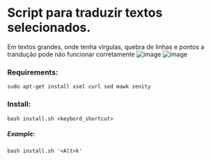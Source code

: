 # Script para traduzir textos selecionados.
Em textos grandes, onde tenha vírgulas, quebra de linhas e pontos a trandução pode não funcionar corretamente
![image](https://user-images.githubusercontent.com/43625943/201484966-27ea9920-b362-4b38-9878-d3b5086e97fe.png) ![image](https://user-images.githubusercontent.com/43625943/201485007-5e50e42b-d363-4ec9-b9cf-b37b334c1bc9.png)

### Requirements:
`sudo apt-get install xsel curl sed mawk zenity`

### Install:
`bash install.sh <keybord_shortcut>`

##### Example:
`bash install.sh '<Alt>k'`






